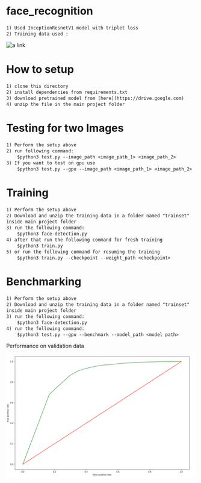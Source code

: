 # face_recognition
	1) Used InceptionResnetV1 model with triplet loss
	2) Training data used : 
![a link](https://drive.google.com/file/d/12_WTFi9ppvD-loaWUWpUar25Z3nT5k9P/view)

# How to setup
	1) clone this directory
	2) install dependencies from requirements.txt
	3) download pretrained model from [here](https://drive.google.com)
	4) unzip the file in the main project folder

# Testing for two Images
	1) Perform the setup above
	2) run following command:
		$python3 test.py --image_path <image_path_1> <image_path_2>
	3) If you want to test on gpu use
		$python3 test.py --gpu --image_path <image_path_1> <image_path_2>

# Training
	1) Perform the setup above
	2) Download and unzip the training data in a folder named "trainset" inside main project folder
	3) run the following command:
		$python3 face-detection.py
	4) after that run the following command for fresh training
		$python3 train.py
	5) or run the following command for resuming the training
		$python3 train.py --checkpoint --weight_path <checkpoint> 

# Benchmarking
	1) Perform the setup above
	2) Download and unzip the training data in a folder named "trainset" inside main project folder
	3) run the following command:
		$python3 face-detection.py
	4) run the following command:
		$python3 test.py --gpu --benchmark --model_path <model path>

Performance on validation data

![Alt text](images/performance.png "TPR vs FPR curve after 70 epoch")
